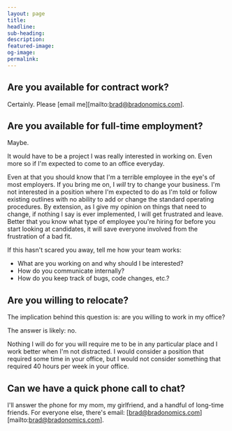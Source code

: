 ```yaml
---
layout: page
title:
headline:
sub-heading:
description:
featured-image:
og-image:
permalink:
---
```

## Are you available for contract work?

Certainly. Please [email me][mailto:brad@bradonomics.com].

## Are you available for full-time employment?

Maybe.

It would have to be a project I was really interested in working on. Even more so if I'm expected to come to an office everyday.

Even at that you should know that I'm a terrible employee in the eye's of most employers. If you bring me on, I *will* try to change your business. I'm not interested in a position where I'm expected to do as I'm told or follow existing outlines with no ability to add or change the standard operating procedures. By extension, as I give my opinion on things that need to change, if nothing I say is ever implemented, I will get frustrated and leave. Better that you know what type of employee you're hiring for before you start looking at candidates, it will save everyone involved from the frustration of a bad fit.

If this hasn't scared you away, tell me how your team works:

  - What are you working on and why should I be interested?
  - How do you communicate internally?
  - How do you keep track of bugs, code changes, etc.?

## Are you willing to relocate?

The implication behind this question is: are you willing to work in my office?

The answer is likely: no.

Nothing I will do for you will require me to be in any particular place and I work better when I'm not distracted. I would consider a position that required some time in your office, but I would not consider something that required 40 hours per week in your office.

## Can we have a quick phone call to chat?

I'll answer the phone for my mom, my girlfriend, and a handful of long-time friends. For everyone else, there's email: [brad@bradonomics.com][mailto:brad@bradonomics.com].
